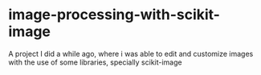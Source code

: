 # image-processing-with-scikit-image
A project I did a while ago, where i was able to edit and customize images with the use of some libraries, specially scikit-image
